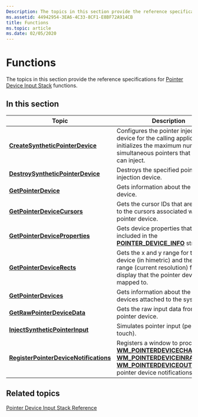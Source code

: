 ```yaml
---
Description: The topics in this section provide the reference specifications for Pointer Device Input Stack functions.
ms.assetid: 44942954-3EA6-4C33-8CF1-E8BF72A914CB
title: Functions
ms.topic: article
ms.date: 02/05/2020
---
```


# Functions

The topics in this section provide the reference specifications for [Pointer Device Input Stack](pointer-device-stack-portal.md) functions.

## In this section

| Topic | Description |
|---|---|
| [**CreateSyntheticPointerDevice**](/windows/win32/api/winuser/nf-winuser-createsyntheticpointerdevice)<br/> | Configures the pointer injection device for the calling application, and initializes the maximum number of simultaneous pointers that the app can inject.<br/> |
| [**DestroySyntheticPointerDevice**](/windows/win32/api/winuser/nf-winuser-destroysyntheticpointerdevice)<br/> | Destroys the specified pointer injection device.<br/> |
| [**GetPointerDevice**](/windows/win32/api/winuser/nf-winuser-getpointerdevice)<br/> | Gets information about the pointer device.<br/> |
| [**GetPointerDeviceCursors**](/windows/win32/api/winuser/nf-winuser-getpointerdevicecursors)<br/> | Gets the cursor IDs that are mapped to the cursors associated with a pointer device.<br/> |
| [**GetPointerDeviceProperties**](/windows/win32/api/winuser/nf-winuser-getpointerdeviceproperties)<br/> | Gets device properties that aren't included in the [**POINTER\_DEVICE\_INFO**](/previous-versions/windows/desktop/api) structure. <br/> |
| [**GetPointerDeviceRects**](/windows/win32/api/winuser/nf-winuser-getpointerdevicerects)<br/> | Gets the x and y range for the pointer device (in himetric) and the x and y range (current resolution) for the display that the pointer device is mapped to. <br/> |
| [**GetPointerDevices**](/windows/win32/api/winuser/nf-winuser-getpointerdevices)<br/> | Gets information about the pointer devices attached to the system.<br/> |
| [**GetRawPointerDeviceData**](/windows/win32/api/winuser/nf-winuser-getrawpointerdevicedata)<br/> | Gets the raw input data from the pointer device. <br/> |
| [**InjectSyntheticPointerInput**](/windows/win32/api/winuser/nf-winuser-injectsyntheticpointerinput)<br/> | Simulates pointer input (pen or touch).<br/> |
| [**RegisterPointerDeviceNotifications**](/windows/win32/api/winuser/nf-winuser-registerpointerdevicenotifications)<br/> | Registers a window to process the [**WM_POINTERDEVICECHANGE**](/windows/win32/inputmsg/wm-pointerdevicechange), [**WM_POINTERDEVICEINRANGE**](/windows/win32/inputmsg/wm-pointerdeviceinrange), and [**WM_POINTERDEVICEOUTOFRANGE**](/windows/win32/inputmsg/wm-pointerdeviceoutofrange) pointer device notifications.<br/> |

## Related topics

[Pointer Device Input Stack Reference](unified-input-stack-reference.md)
